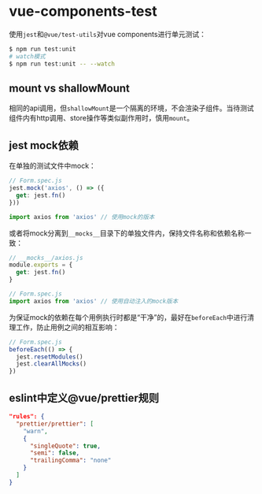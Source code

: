 # vue-components-test

使用`jest`和`@vue/test-utils`对vue components进行单元测试：

```bash
$ npm run test:unit
# watch模式
$ npm run test:unit -- --watch
```

## mount vs shallowMount

相同的api调用，但`shallowMount`是一个隔离的环境，不会渲染子组件。当待测试组件内有http调用、store操作等类似副作用时，慎用`mount`。

## jest mock依赖

在单独的测试文件中mock：

```javascript
// Form.spec.js
jest.mock('axios', () => ({
  get: jest.fn()
}))

import axios from 'axios' // 使用mock的版本
```

或者将mock分离到`__mocks__`目录下的单独文件内，保持文件名称和依赖名称一致：

```javascript
// __mocks__/axios.js
module.exports = {
  get: jest.fn()
}

// Form.spec.js
import axios from 'axios' // 使用自动注入的mock版本
```

为保证mock的依赖在每个用例执行时都是“干净”的，最好在`beforeEach`中进行清理工作，防止用例之间的相互影响：

```javascript
// Form.spec.js
beforeEach(() => {
  jest.resetModules()
  jest.clearAllMocks()
})
```

## eslint中定义@vue/prettier规则

```json
"rules": {
  "prettier/prettier": [
    "warn",
    {
      "singleQuote": true,
      "semi": false,
      "trailingComma": "none"
    }
  ]
}
```
